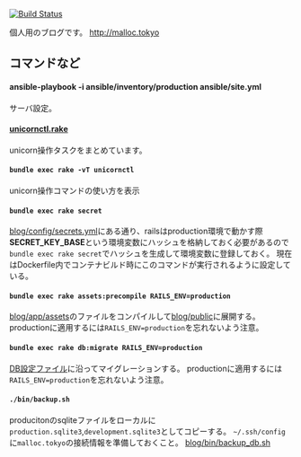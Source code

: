 [![Build Status](https://travis-ci.org/ryota-murakami/blog.svg)](https://travis-ci.org/ryota-murakami/blog)

個人用のブログです。 <a href="http://malloc.tokyo" target="_blank">http://malloc.tokyo</a>

## コマンドなど

#### ansible-playbook -i ansible/inventory/production ansible/site.yml

サーバ設定。

#### <a href="https://github.com/ryota-murakami/blog/blob/master/lib/tasks/unicornctl.rake" target="_blank">unicornctl.rake</a>

unicorn操作タスクをまとめています。

#### `bundle exec rake -vT unicornctl`
unicorn操作コマンドの使い方を表示

#### `bundle exec rake secret`

<a href="https://github.com/ryota-murakami/blog/blob/master/config/secrets.yml" target="_blank">blog/config/secrets.yml</a>にある通り、railsはproduction環境で動かす際**SECRET_KEY_BASE**という環境変数にハッシュを格納しておく必要があるので
`bundle exec rake secret`でハッシュを生成して環境変数に登録しておく。
現在はDockerfile内でコンテナビルド時にこのコマンドが実行されるように設定している。

#### `bundle exec rake assets:precompile RAILS_ENV=production`

<a href="https://github.com/ryota-murakami/blog/tree/master/app/assets" target="_blank">blog/app/assets</a>のファイルをコンパイルして<a href="https://github.com/ryota-murakami/blog/tree/master/public" target="_blank">blog/public</a>に展開する。
productionに適用するには`RAILS_ENV=production`を忘れないよう注意。

#### `bundle exec rake db:migrate RAILS_ENV=production`

<a href="https://github.com/ryota-murakami/blog/tree/master/db" target="_blank">DB設定ファイル</a>に沿ってマイグレーションする。
productionに適用するには`RAILS_ENV=production`を忘れないよう注意。

#### `./bin/backup.sh`

producitonのsqliteファイルをローカルに`production.sqlite3`,`development.sqlite3`としてコピーする。
`~/.ssh/config`に`malloc.tokyo`の接続情報を準備しておくこと。
<a href="https://github.com/ryota-murakami/blog/blob/master/bin/backup_db.sh" target="_blank">blog/bin/backup_db.sh</a>
